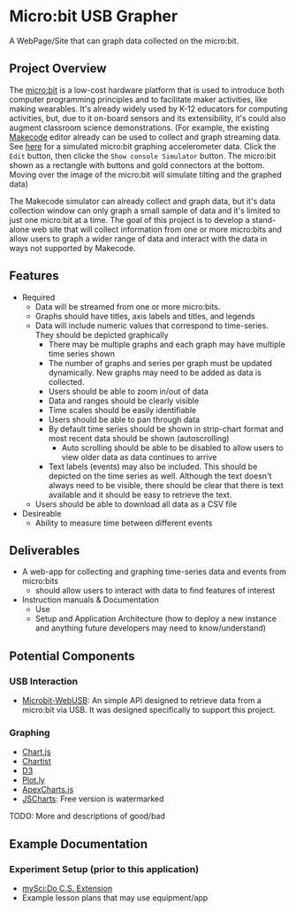 # Micro:bit USB Grapher

A WebPage/Site that can graph data collected on the micro:bit. 

## Project Overview

The [micro:bit](https://microbit.org/) is a low-cost hardware platform that is used to introduce both computer programming principles and to facilitate maker activities, like making wearables. It's already widely used by K-12 educators for computing activities, but, due to it on-board sensors and its extensibility, it's could also augment classroom science demonstrations.  (For example, the existing [Makecode](https://makecode.microbit.org) editor already can be used to collect and graph streaming data. See [here](https://makecode.microbit.org/_Yfrc6f85EMR5) for a simulated micro:bit graphing accelerometer data. Click the `Edit` button, then clicke the `Show console Simulator` button.  The micro:bit shown as a rectangle with buttons and gold connectors at the bottom. Moving over the image of the micro:bit will simulate tilting and the graphed data)

The Makecode simulator can already collect and graph data, but it's data collection window can only graph a small sample of data and it's limited to just one micro:bit at a time.  The goal of this project is to develop a stand-alone web site that will collect information from one or more micro:bits and allow users to graph a wider range of data and interact with the data in ways not supported by Makecode.

## Features

* Required
  * Data will be streamed from one or more micro:bits. 
  * Graphs should have titles, axis labels and titles, and legends
  * Data will include numeric values that correspond to time-series.  They should be depicted graphically
    * There may be multiple graphs and each graph may have multiple time series shown
    * The number of graphs and series per graph must be updated dynamically.  New graphs may need to be added as data is collected.
    * Users should be able to zoom in/out of data
    * Data and ranges should be clearly visible
    * Time scales should be easily identifiable
    * Users should be able to pan through data
    * By default time series should be shown in strip-chart format and most recent data should be shown (autoscrolling)
      * Auto scrolling should be able to be disabled to allow users to view older data as data continues to arrive
    * Text labels (events) may also be included.  This should be depicted on the time series as well.  Although the text doesn't always need to be visible, there should be clear that there is text available and it should be easy to retrieve the text.
  * Users should be able to download all data as a CSV file
* Desireable 
  * Ability to measure time between different events

## Deliverables 

* A web-app for collecting and graphing time-series data and events from micro:bits
  * should allow users to interact with data to find features of interest
* Instruction manuals & Documentation
  * Use
  * Setup and Application Architecture (how to deploy a new instance and anything future developers may need to know/understand)

## Potential Components 

### USB Interaction
* [Microbit-WebUSB](https://github.com/bsiever/microbit-webusb): An simple API designed to  retrieve data from a micro:bit via USB.  It was designed specifically to support this project.

### Graphing

* [Chart.js](https://www.chartjs.org/)
* [Chartist](https://gionkunz.github.io/chartist-js/)
* [D3](https://d3js.org/)
* [Plot.ly](https://plot.ly/javascript/)
* [ApexCharts.js](https://apexcharts.com/)
* [JSCharts](http://www.jscharts.com):  Free version is watermarked

TODO: More and descriptions of good/bad

## Example Documentation 

### Experiment Setup (prior to this application)

* [mySci:Do C.S. Extension](https://docs.google.com/presentation/d/1CIyQK71pNGHjf5gfHqg3yD-sWP0rnXZlt6-MK9j_ISk/edit?ts=5c9e48f6#slide=id.g5475e6f318_0_0)
* Example lesson plans that may use equipment/app
